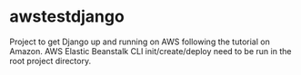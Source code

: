 # awstestdjango
Project to get Django up and running on AWS following the tutorial on Amazon. AWS Elastic Beanstalk CLI init/create/deploy need to be run in the root project directory.

